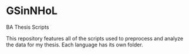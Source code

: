 # GSinNHoL
BA Thesis Scripts


This repository features all of the scripts used to preprocess and analyze the data for my thesis. 
Each language has its own folder. 
